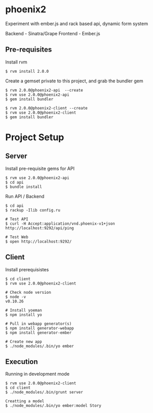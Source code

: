 phoenix2
========

Experiment with ember.js and rack based api, dynamic form system

Backend - Sinatra/Grape
Frontend - Ember.js

Pre-requisites
---

Install rvm

	$ rvm install 2.0.0

Create a gemset private to this project, and grab the bundler gem

	$ rvm 2.0.0@phoenix2-api  --create
	$ rvm use 2.0.0@phoenix2-api
	$ gem install bundler

	$ rvm 2.0.0@phoenix2-client --create
	$ rvm use 2.0.0@phoenix2-client
	$ gem install bundler


Project Setup 
===

Server
---

Install pre-requisite gems for API

	$ rvm use 2.0.0@phoenix2-api
	$ cd api
	$ bundle install
	
Run API / Backend

	$ cd api
	$ rackup -Ilib config.ru

	# Test API
	$ curl -H Accept:application/vnd.phoenix-v1+json http://localhost:9292/api/ping
	
	# Test Web
	$ open http://localhost:9292/
	
Client
---

Install prerequisistes

	$ cd client
	$ rvm use 2.0.0@phoenix2-client
		
	# Check node version
	$ node -v
	v0.10.26
	
	# Install yoeman
	$ npm install yo
	
	# Pull in webapp generator(s)
	$ npm install generator-webapp
	$ npm install generator-ember
	
	# Create new app 
	$ ./node_modules/.bin/yo ember

Execution
---
	
Running in development mode

	$ rvm use 2.0.0@phoenix2-client
	$ cd client
	$ ./node_modules/.bin/grunt server
	
	Creatting a model
	$ ./node_modules/.bin/yo ember:model Story
